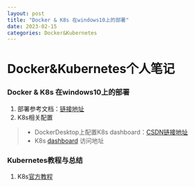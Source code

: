 ```yaml
---
layout: post
title: "Docker & K8s 在windows10上的部署"
date: 2023-02-15
categories: Docker&Kubernetes
---
```


# Docker&Kubernetes个人笔记

### Docker & K8s 在windows10上的部署
  1. 部署参考文档：<a href="https://cloud.tencent.com/developer/article/1844868">链接地址</a>
  2. K8s相关配置
  > * DockerDesktop上配置K8s dashboard：<a href="https://blog.csdn.net/CQCQCQY/article/details/124838102">CSDN链接地址</a>  
  > * K8s [dashboard][1] 访问地址
  
  [1]: http://localhost:8001/api/v1/namespaces/kubernetes-dashboard/services/https:kubernetes-dashboard:/proxy/

### Kubernetes教程与总结
  1. K8s[官方教程][2]
  
  [2]: https://kubernetes.io/zh-cn/docs/tutorials/kubernetes-basics/